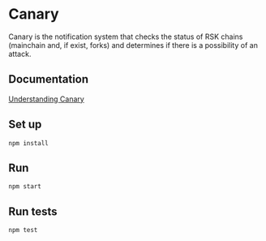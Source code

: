 
# Canary

Canary is the notification system that checks the status of RSK chains (mainchain and, if exist, forks) and determines if there is a possibility of an attack.

## Documentation

[Understanding Canary](https://docs.google.com/document/d/1kM2oslwv2laRJxhSgvxMjhNLx-B1MWkRcrkr_IDuyyo/edit#heading=h.q8j071rmqyb1)

## Set up
``npm install``

## Run
``npm start``

## Run tests
``npm test``
